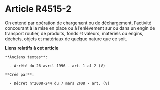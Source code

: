 # Article R4515-2

On entend par opération de chargement ou de déchargement, l'activité concourant à la mise en place ou à l'enlèvement sur ou
dans un engin de transport routier, de produits, fonds et valeurs, matériels ou engins, déchets, objets et matériaux de
quelque nature que ce soit.

**Liens relatifs à cet article**

	**Anciens textes**:

	  - Arrêté du 26 avril 1996 - art. 1 al 2 (V)

	**Créé par**:

	  - Décret n°2008-244 du 7 mars 2008 - art. (V)
